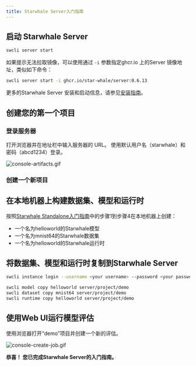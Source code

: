 ```yaml
---
title: Starwhale Server入门指南
---
```


## 启动 Starwhale Server

```bash
swcli server start
```

如果提示无法拉取镜像，可以使用通过 `-i` 参数指定ghcr.io 上的Server 镜像地址，类似如下命令：

```bash
swcli server start -i ghcr.io/star-whale/server:0.6.13
```

更多的Starwhale Server 安装和启动信息，请参见[安装指南](../server/installation/index.md)。

## 创建您的第一个项目

### 登录服务器

打开浏览器并在地址栏中输入服务器的 URL。 使用默认用户名（starwhale）和密码（abcd1234）登录。

![console-artifacts.gif](https://starwhale-examples.oss-cn-beijing.aliyuncs.com/docs/console-artifacts.gif)

### 创建一个新项目

## 在本地机器上构建数据集、模型和运行时

按照[Starwhale Standalone入门指南](standalone)中的步骤1到步骤4在本地机器上创建：

- 一个名为helloworld的Starwhale模型
- 一个名为mnist64的Starwhale数据集
- 一个名为helloworld的Starwhale运行时

## 将数据集、模型和运行时复制到Starwhale Server

```bash
swcli instance login --username <your username> --password <your password> --alias server <Your Server URL>

swcli model copy helloworld server/project/demo
swcli dataset copy mnist64 server/project/demo
swcli runtime copy helloworld server/project/demo
```

## 使用Web UI运行模型评估

使用浏览器打开“demo”项目并创建一个新的评估。

![console-create-job.gif](https://starwhale-examples.oss-cn-beijing.aliyuncs.com/docs/console-create-job.gif)

**恭喜！ 您已完成Starwhale Server的入门指南。**

